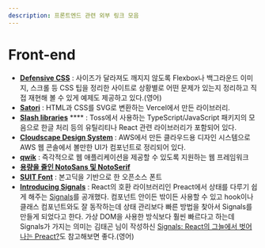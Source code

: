 ```yaml
---
description: 프론트엔드 관련 외부 링크 모음
---
```


# Front-end

* [**Defensive CSS**](https://defensivecss.dev/) : 사이즈가 달라져도 깨지지 않도록 Flexbox나 백그라운드 이미지, 스크롤 등 CSS 팁을 정리한 사이트로 상황별로 어떤 문제가 있는지 정리하고 직접 재현해 볼 수 있게 예제도 제공하고 있다.(영어)
* [**Satori**](https://github.com/vercel/satori) : HTML과 CSS를 SVG로 변환하는 Vercel에서 만든 라이브러리.
* [**Slash libraries**](https://slash.page/) **** : Toss에서 사용하는 TypeScript/JavaScript 패키지의 모음으로 한글 처리 등의 유틸리티나 React 관련 라이브러리가 포함되어 있다.
* [**Cloudscape Design System**](https://cloudscape.design/) : AWS에서 만든 클라우드용 디자인 시스템으로 AWS 웹 콘솔에서 볼만한 UI가 컴포넌트로 정리되어 있다.
* [**qwik**](https://qwik.builder.io/) : 즉각적으로 웹 애플리케이션을 제공할 수 있도록 지원하는 웹 프레임워크
* ****[**용량을 줄인 NotoSans 및 NotoSerif**](https://akngs.github.io/noto-kr-vf-distilled/)****
* [**SUIT Font**](https://sunn.us/suit/) : 본고딕을 기반으로 한 오픈소스 폰트
* [**Introducing Signals**](https://preactjs.com/blog/introducing-signals/) : React의 호환 라이브러리인 Preact에서 상태를 다루기 쉽게 해주는 [Signals](https://preactjs.com/guide/v10/signals/)를 공개했다. 컴포넌트 안이든 밖이든 사용할 수 있고 hook이나 클래스 컴포넌트와도 잘 동작하는데 상태 관리보다 빠른 방법을 찾아서 Signals를 만들게 되었다고 한다. 가상 DOM을 사용한 방식보다 훨씬 빠르다고 하는데 Signals가 가지는 의미는 김태곤 님이 작성하신 [Signals: React의 그늘에서 벗어나는 Preact?](https://taegon.kim/archives/10540)도 참고해보면 좋다.(영어)
